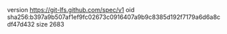 version https://git-lfs.github.com/spec/v1
oid sha256:b397a9b507af1ef9fc02673c0916407a9b9c8385d192f7179a6d6a8cdf47d432
size 2683
